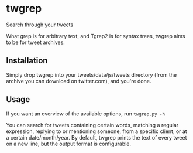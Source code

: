 twgrep
======

Search through your tweets

What grep is for arbitrary text, and Tgrep2 is for syntax trees, twgrep aims to be for tweet archives.

Installation
------------

Simply drop twgrep into your tweets/data/js/tweets directory (from the archive you can download on twitter.com), and you're done.

Usage
-----

If you want an overview of the available options, run `twgrep.py -h`

You can search for tweets containing certain words, matching a regular expression, replying to or mentioning someone, from a specific client, or at a certain date/month/year. By default, twgrep prints the text of every tweet on a new line, but the output format is configurable.
